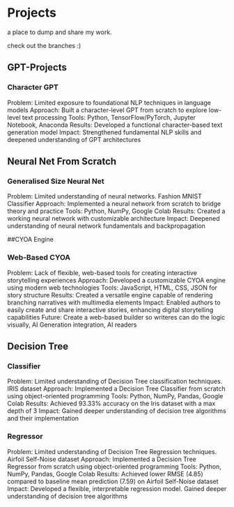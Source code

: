 # Projects
a place to dump and share my work. 

check out the branches :)

## GPT-Projects

### Character GPT
Problem: Limited exposure to foundational NLP techniques in language models
Approach: Built a character-level GPT from scratch to explore low-level text processing
Tools: Python, TensorFlow/PyTorch, Jupyter Notebook, Anaconda
Results: Developed a functional character-based text generation model
Impact: Strengthened fundamental NLP skills and deepened understanding of GPT architectures

## Neural Net From Scratch

### Generalised Size Neural Net
Problem: Limited understanding of neural networks. Fashion MNIST Classifier
Approach: Implemented a neural network from scratch to bridge theory and practice
Tools: Python, NumPy, Google Colab
Results: Created a working neural network with customizable architecture
Impact: Deepened understanding of neural network fundamentals and backpropagation

##CYOA Engine

### Web-Based CYOA
Problem: Lack of flexible, web-based tools for creating interactive storytelling experiences
Approach: Developed a customizable CYOA engine using modern web technologies
Tools: JavaScript, HTML, CSS, JSON for story structure
Results: Created a versatile engine capable of rendering branching narratives with multimedia elements
Impact: Enabled authors to easily create and share interactive stories, enhancing digital storytelling capabilities
Future: Create a web-based builder so writeres can do the logic visually, AI Generation integration, AI readers

## Decision Tree

### Classifier
Problem: Limited understanding of Decision Tree classification techniques. IRIS dataset
Approach: Implemented a Decision Tree Classifier from scratch using object-oriented programming
Tools: Python, NumPy, Pandas, Google Colab
Results: Achieved 93.33% accuracy on the Iris dataset with a max depth of 3
Impact: Gained deeper understanding of decision tree algorithms and their implementation

### Regressor
Problem: Limited understanding of Decision Tree Regression techniques. Airfoil Self-Noise dataset
Approach: Implemented a Decision Tree Regressor from scratch using object-oriented programming
Tools: Python, NumPy, Pandas, Google Colab
Results: Achieved lower RMSE (4.85) compared to baseline mean prediction (7.59) on Airfoil Self-Noise dataset
Impact: Developed a flexible, interpretable regression model. Gained deeper understanding of decision tree algorithms
